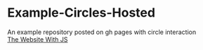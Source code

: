 # Example-Circles-Hosted
An example repository posted on gh pages with circle interaction <br>
[The Website With JS](https://ellaliuu.github.io/Example-Circles-Hosted/index.html)
